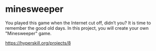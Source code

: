 # minesweeper

You played this game when the Internet cut off, didn’t you? It is time to remember the good old days. In this project, you will create your own "Minesweeper" game.

https://hyperskill.org/projects/8
